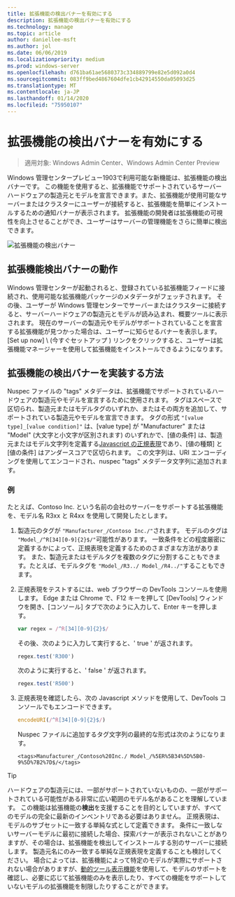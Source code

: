 ```yaml
---
title: 拡張機能の検出バナーを有効にする
description: 拡張機能の検出バナーを有効にする
ms.technology: manage
ms.topic: article
author: daniellee-msft
ms.author: jol
ms.date: 06/06/2019
ms.localizationpriority: medium
ms.prod: windows-server
ms.openlocfilehash: d761ba61ae5680373c334889799e82e5d092a0d4
ms.sourcegitcommit: 083ff9bed4867604dfe1cb42914550da05093d25
ms.translationtype: MT
ms.contentlocale: ja-JP
ms.lasthandoff: 01/14/2020
ms.locfileid: "75950107"
---
```

# <a name="enabling-the-extension-discovery-banner"></a>拡張機能の検出バナーを有効にする

>適用対象: Windows Admin Center、Windows Admin Center Preview

Windows 管理センタープレビュー1903で利用可能な新機能は、拡張機能の検出バナーです。 この機能を使用すると、拡張機能でサポートされているサーバーハードウェアの製造元とモデルを宣言できます。また、拡張機能が使用可能なサーバーまたはクラスターにユーザーが接続すると、拡張機能を簡単にインストールするための通知バナーが表示されます。 拡張機能の開発者は拡張機能の可視性を向上させることができ、ユーザーはサーバーの管理機能をさらに簡単に検出できます。

![拡張機能の検出バナー](../../media/extend-guides-extension-discovery-banner/extension-discovery-banner.png)

## <a name="how-the-extension-discovery-banner-works"></a>拡張機能検出バナーの動作

Windows 管理センターが起動されると、登録されている拡張機能フィードに接続され、使用可能な拡張機能パッケージのメタデータがフェッチされます。 その後、ユーザーが Windows 管理センターでサーバーまたはクラスターに接続すると、サーバーハードウェアの製造元とモデルが読み込まれ、概要ツールに表示されます。 現在のサーバーの製造元やモデルがサポートされていることを宣言する拡張機能が見つかった場合は、ユーザーに知らせるバナーを表示します。 [Set up now] \ (今すぐセットアップ \) リンクをクリックすると、ユーザーは拡張機能マネージャーを使用して拡張機能をインストールできるようになります。

## <a name="how-to-implement-the-extension-discovery-banner"></a>拡張機能の検出バナーを実装する方法

Nuspec ファイルの "tags" メタデータは、拡張機能でサポートされているハードウェアの製造元やモデルを宣言するために使用されます。 タグはスペースで区切られ、製造元またはモデルタグのいずれか、またはその両方を追加して、サポートされている製造元やモデルを宣言できます。 タグの形式 ``"[value type]_[value condition]"`` は、[value type] が "Manufacturer" または "Model" (大文字と小文字が区別されます) のいずれかで、[値の条件] は、製造元またはモデル文字列を定義する[Javascript の正規表現](https://developer.mozilla.org/docs/Web/JavaScript/Guide/Regular_Expressions)であり、[値の種類] と [値の条件] はアンダースコアで区切られます。 この文字列は、URI エンコーディングを使用してエンコードされ、nuspec "tags" メタデータ文字列に追加されます。

### <a name="example"></a>例

たとえば、Contoso Inc. という名前の会社のサーバーをサポートする拡張機能を、モデル名 R3xx と R4xx を使用して開発したとします。

1. 製造元のタグが ``"Manufacturer_/Contoso Inc./"``されます。 モデルのタグは ``"Model_/^R[34][0-9]{2}$/"``可能性があります。 一致条件をどの程度厳密に定義するかによって、正規表現を定義するためのさまざまな方法があります。 また、製造元またはモデルタグを複数のタグに分割することもできます。たとえば、モデルタグを ``"Model_/R3../ Model_/R4../"``することもできます。
2. 正規表現をテストするには、web ブラウザーの DevTools コンソールを使用します。 Edge または Chrome で、F12 キーを押して [DevTools] ウィンドウを開き、[コンソール] タブで次のように入力して、Enter キーを押します。

   ```javascript
   var regex = /^R[34][0-9]{2}$/
   ```

   その後、次のように入力して実行すると、' true ' が返されます。

   ```javascript
   regex.test('R300')
   ```

   次のように実行すると、' false ' が返されます。

   ```javascript
   regex.test('R500')
   ```

3. 正規表現を確認したら、次の Javascript メソッドを使用して、DevTools コンソールでもエンコードできます。

   ```javascript
   encodeURI(/^R[34][0-9]{2}$/)
   ```

   Nuspec ファイルに追加するタグ文字列の最終的な形式は次のようになります。

   ```
   <tags>Manufacturer_/Contoso%20Inc./ Model_/%5ER%5B34%5D%5B0-9%5D%7B2%7D$/</tags>
   ```

> [!Tip]
> ハードウェアの製造元には、一部がサポートされていないものの、一部がサポートされている可能性がある非常に広い範囲のモデル名があることを理解しています。 この機能は拡張機能の**検出**を支援することを目的としていますが、すべてのモデルの完全に最新のインベントリである必要はありません。 正規表現は、モデルのサブセットに一致する単純な式として定義できます。 条件に一致しないサーバーモデルに最初に接続した場合、探索バナーが表示されないことがありますが、その場合は、拡張機能を検出してインストールする別のサーバーに接続します。 製造元名にのみ一致する単純な正規表現を定義することも検討してください。 場合によっては、拡張機能によって特定のモデルが実際にサポートされない場合がありますが、[動的ツール表示機能](./dynamic-tool-display.md)を使用して、モデルのサポートを確認し、必要に応じて拡張機能のみを表示したり、すべての機能をサポートしていないモデルの拡張機能を制限したりすることができます。